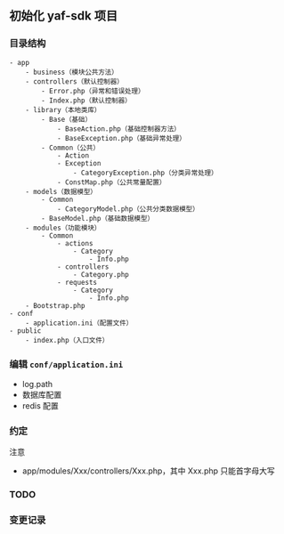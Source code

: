 ## 初始化 yaf-sdk 项目

### 目录结构

```
- app
    - business（模块公共方法）
    - controllers（默认控制器）
        - Error.php（异常和错误处理）
        - Index.php（默认控制器）
    - library（本地类库）
        - Base（基础）
            - BaseAction.php（基础控制器方法）
            - BaseException.php（基础异常处理）
        - Common（公共）
            - Action
            - Exception
                - CategoryException.php（分类异常处理）
            - ConstMap.php（公共常量配置）
    - models（数据模型）
        - Common
            - CategoryModel.php（公共分类数据模型）
        - BaseModel.php（基础数据模型）
    - modules（功能模块）
        - Common
            - actions
                - Category
                    - Info.php
            - controllers
                - Category.php
            - requests
                - Category
                    - Info.php
    - Bootstrap.php
- conf
    - application.ini（配置文件）
- public
    - index.php（入口文件）
```

### 编辑 `conf/application.ini`

- log.path
- 数据库配置
- redis 配置

### 约定

注意

- app/modules/Xxx/controllers/Xxx.php，其中 Xxx.php 只能首字母大写

### TODO

### 变更记录
